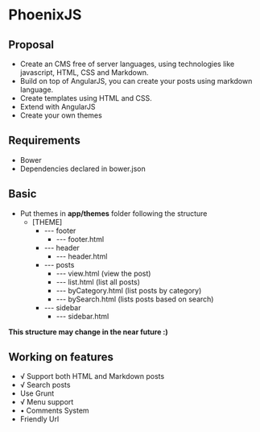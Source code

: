 # PhoenixJS

## Proposal
- Create an CMS free of server languages, using technologies like javascript, HTML, CSS and Markdown.
- Build on top of AngularJS, you can create your posts using markdown language.
- Create templates using HTML and CSS.
- Extend with AngularJS
- Create your own themes

## Requirements
- Bower
- Dependencies declared in bower.json

## Basic
- Put themes in **app/themes** folder following the structure
    - [THEME]
        - --- footer
            - --- footer.html
        - --- header
            - --- header.html
        - --- posts
            - --- view.html (view the post)
            - --- list.html (list all posts)
            - --- byCategory.html (list posts by category)
            - --- bySearch.html (lists posts based on search)
        - --- sidebar
            - --- sidebar.html



**This structure may change in the near future :)**

## Working on features
- √ Support both HTML and Markdown posts
- √ Search posts
-   Use Grunt
- √ Menu support
- • Comments System
-   Friendly Url
